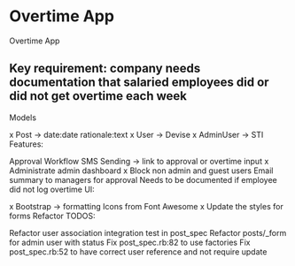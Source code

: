 # Overtime App

Overtime App

## Key requirement: company needs documentation that salaried employees did or did not get overtime each week

Models

x Post -> date:date rationale:text
x User -> Devise
x AdminUser -> STI
Features:

Approval Workflow
SMS Sending -> link to approval or overtime input
x Administrate admin dashboard
x Block non admin and guest users
Email summary to managers for approval
Needs to be documented if employee did not log overtime
UI:

x Bootstrap -> formatting
Icons from Font Awesome
x Update the styles for forms
Refactor TODOS:

Refactor user association integration test in post_spec
Refactor posts/_form for admin user with status
Fix post_spec.rb:82 to use factories
Fix post_spec.rb:52 to have correct user reference and not require update